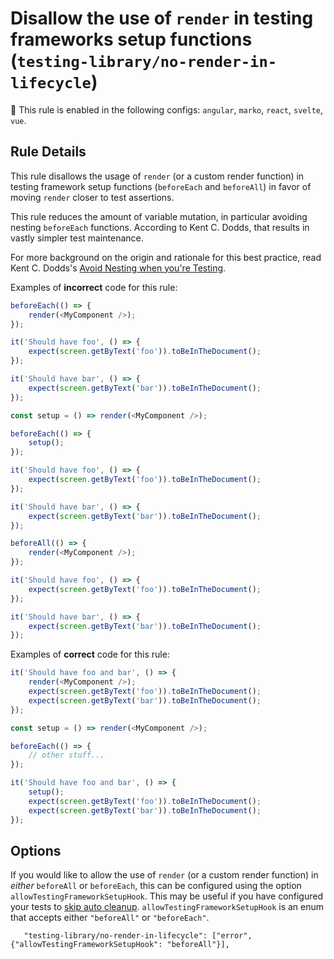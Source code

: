 # Disallow the use of `render` in testing frameworks setup functions (`testing-library/no-render-in-lifecycle`)

💼 This rule is enabled in the following configs: `angular`, `marko`, `react`, `svelte`, `vue`.

<!-- end auto-generated rule header -->

## Rule Details

This rule disallows the usage of `render` (or a custom render function) in testing framework setup functions (`beforeEach` and `beforeAll`) in favor of moving `render` closer to test assertions.

This rule reduces the amount of variable mutation, in particular avoiding nesting `beforeEach` functions. According to Kent C. Dodds, that results in vastly simpler test maintenance.

For more background on the origin and rationale for this best practice, read Kent C. Dodds's [Avoid Nesting when you're Testing](https://kentcdodds.com/blog/avoid-nesting-when-youre-testing).

Examples of **incorrect** code for this rule:

```js
beforeEach(() => {
	render(<MyComponent />);
});

it('Should have foo', () => {
	expect(screen.getByText('foo')).toBeInTheDocument();
});

it('Should have bar', () => {
	expect(screen.getByText('bar')).toBeInTheDocument();
});
```

```js
const setup = () => render(<MyComponent />);

beforeEach(() => {
	setup();
});

it('Should have foo', () => {
	expect(screen.getByText('foo')).toBeInTheDocument();
});

it('Should have bar', () => {
	expect(screen.getByText('bar')).toBeInTheDocument();
});
```

```js
beforeAll(() => {
	render(<MyComponent />);
});

it('Should have foo', () => {
	expect(screen.getByText('foo')).toBeInTheDocument();
});

it('Should have bar', () => {
	expect(screen.getByText('bar')).toBeInTheDocument();
});
```

Examples of **correct** code for this rule:

```js
it('Should have foo and bar', () => {
	render(<MyComponent />);
	expect(screen.getByText('foo')).toBeInTheDocument();
	expect(screen.getByText('bar')).toBeInTheDocument();
});
```

```js
const setup = () => render(<MyComponent />);

beforeEach(() => {
	// other stuff...
});

it('Should have foo and bar', () => {
	setup();
	expect(screen.getByText('foo')).toBeInTheDocument();
	expect(screen.getByText('bar')).toBeInTheDocument();
});
```

## Options

If you would like to allow the use of `render` (or a custom render function) in _either_ `beforeAll` or `beforeEach`, this can be configured using the option `allowTestingFrameworkSetupHook`. This may be useful if you have configured your tests to [skip auto cleanup](https://testing-library.com/docs/react-testing-library/setup#skipping-auto-cleanup). `allowTestingFrameworkSetupHook` is an enum that accepts either `"beforeAll"` or `"beforeEach"`.

```
   "testing-library/no-render-in-lifecycle": ["error", {"allowTestingFrameworkSetupHook": "beforeAll"}],
```
